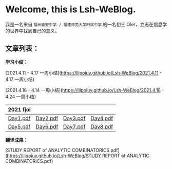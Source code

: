 # Welcome, this is Lsh-WeBlog.

我是一名来自 `福州延安中学 / 福建师范大学附属中学` 的一名初三 OIer，立志在信息学的世界中找到自己的意义。

## 文章列表：

**学习小结：**

[2021.4.11 - 4.17 一周小结](https://lllpoiuy.github.io/Lsh-WeBlog/2021.4.11 - 4.17 一周小结) 

[2021.4.18 - 4.14 一周小结](https://lllpoiuy.github.io/Lsh-WeBlog/2021.4.18 - 4.24 一周小结) 

|  2021 fjoi         |                   |                                                          |                                                          |
| :------------------------------------------------------: | -------------------------------------------------------- | -------------------------------------------------------- | -------------------------------------------------------- |
| [Day1.pdf](https://lllpoiuy.github.io/Lsh-WeBlog/D1.pdf) | [Day2.pdf](https://lllpoiuy.github.io/Lsh-WeBlog/D2.pdf) | [Day3.pdf](https://lllpoiuy.github.io/Lsh-WeBlog/D3.pdf) | [Day4.pdf](https://lllpoiuy.github.io/Lsh-WeBlog/D4.pdf) |
| [Day5.pdf](https://lllpoiuy.github.io/Lsh-WeBlog/D5.pdf) | [Day6.pdf](https://lllpoiuy.github.io/Lsh-WeBlog/D6.pdf) | [Day7.pdf](https://lllpoiuy.github.io/Lsh-WeBlog/D7.pdf) | [Day8.pdf](https://lllpoiuy.github.io/Lsh-WeBlog/D8.pdf) |


**翻译成果：**

[STUDY REPORT of ANALYTIC COMBINATORICS.pdf](https://lllpoiuy.github.io/Lsh-WeBlog/STUDY REPORT of ANALYTIC COMBINATORICS.pdf)

